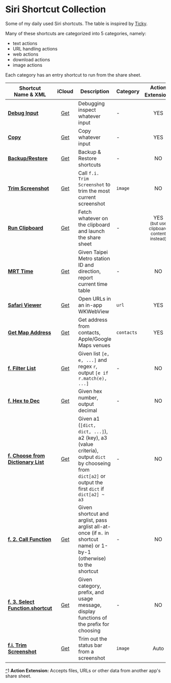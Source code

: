 # Siri Shortcut Collection

Some of my daily used Siri shortcuts.
The table is inspired by [Ticky](https://github.com/ticky/siri-shortcuts/).

Many of these shortcuts are categorized into 5 categories, namely:
  - text actions
  - URL handling actions
  - web actions
  - download actions
  - image actions

Each category has an entry shortcut to run from the share sheet.


| Shortcut<br/> Name & XML | iCloud | Description | Category | Action Extension<sup><a href='#act-ext' name='^act-ext'>1</a></sup> | Widget | Depends On | Source |
| ------------------------ | :----: | ----------- | -------- | :-----------------------------------------------------------------: | :----: | ---------- | ------ |
| [**Debug Input**][dbg] | [Get][dbg-i] | Debugging inspect whatever input | - | YES | NO | - | - |
| [**Copy**][cp] | [Get][cp-i] | Copy whatever input | - | YES | NO | - | - |
| [**Backup/Restore**][bak] | [Get][bak-i] | Backup & Restore shortcuts | - | NO | NO | - | [@brentacPrime][bak-src] |
| [**Trim Screenshot**][trim] | [Get][trim-i] | Call `f.i. Trim Screenshot` to trim the most current screenshot | `image` | NO | YES | <ul><li>[x] f.i. Trim Screenshot</li></ul> | - |
| [**Run Clipboard**][clip] | [Get][clip-i] | Fetch whatever on the clipboard and launch the share sheet | - | YES<br/><sup>(but use clipboard content instead)</sup> | YES | - | - |
| [**MRT Time**][mrt] | [Get][mrt-i] | Given Taipei Metro station ID and direction, report current time table | - | NO | YES | <ul><li>[x] f. Choose from Dictionary List</li></ul> | - |
| [**Safari Viewer**][sf] | [Get][sf-i] | Open URLs in an in-app WKWebView | `url` | YES | NO | - | - |
| [**Get Map Address**][addr] | [Get][addr-i] | Get address from contacts, Apple/Google Maps venues | `contacts` | YES | NO | - | - |
| [**f. Filter List**][f-fltr] | [Get][f-fltr-i] | Given list `[e, e, ...]` and regex `r`, output `[e if r.match(e), ...]` | - | NO | NO | - | - |
| [**f. Hex to Dec**][f-0x] | [Get][f-0x-i] | Given hex number, output decimal | - | NO | NO | - | - |
| [**f. Choose from Dictionary List**][f-cdl] | [Get][f-cdl-i] | Given a1 (`[dict, dict, ...]`), a2 (key), a3 (value criteria), output `dict` by chooseing from `dict[a2]` or output the first `dict` if `dict[a2] ~ a3` | - | NO | NO | - | - |
| [**f. 2. Call Function**][f-fn] | [Get][f-fn-i] | Given shortcut and arglist, pass arglist all-at-once (if `m.` in shortcut name) or 1-by-1 (otherwise) to the shortcut | - | NO | NO | - | - |
| [**f. 3. Select Function.shortcut**][f-selfn] | [Get][f-selfn-i] | Given category, prefix, and usage message, display functions of the prefix for choosing | - | NO | NO | - | - |
| [**f.i. Trim Screenshot**][fi-trim] | [Get][fi-trim-i] | Trim out the status bar from a screenshot | `image` | Auto | NO | - | - |

<a href='#^act-ext'>^</a><a name='act-ext'>1</a> __Action Extension:__ Accepts files, URLs or other data from another app's share sheet.


[bak]: <xml/Backup%3ARestore.shortcut>
[bak-i]: <https://www.icloud.com/shortcuts/ee2fa9e163be4704b061193c444cd124>
[bak-src]: <http://www.brentac.com/blog/2017/3/25/backup-and-restore-your-workflows>
[cp]: <xml/Copy.shortcut>
[cp-i]: <https://www.icloud.com/shortcuts/d12ada588c8c4a428d647f03b3b73277>
[dbg]: <xml/Debug%20Input.shortcut>
[dbg-i]: <https://www.icloud.com/shortcuts/771e4d44f2574d50883e448b96bbba8e>
[trim]: <xml/Trim%20Screenshot.shortcut>
[trim-i]: <https://www.icloud.com/shortcuts/c16437ac859740f3afdb0d197c550667>
[clip]: <xml/Run%20Clipboard.shortcut>
[clip-i]: <https://www.icloud.com/shortcuts/dc005d02c9024647b47d720369b4adcb>
[mrt]: <xml/MRT%20Time.shortcut>
[mrt-i]: <https://www.icloud.com/shortcuts/54cbc09a110947de92231449d2c19792>
[sf]: <xml/Safari%20Viewer.shortcut>
[sf-i]: <https://www.icloud.com/shortcuts/90b0e685b75447ee87ebb4efce87bc88>
[addr]: <xml/Get%20Map%20Address.shortcut>
[addr-i]: <https://www.icloud.com/shortcuts/ee24a5d1362d4fd09fd98de3372b4247>
[f-fltr]: <xml/f.%20Filter%20List.shortcut>
[f-fltr-i]: <https://www.icloud.com/shortcuts/8feb5eb12d02406093d9aaecc4dc3d4d>
[f-0x]: <xml/f.%20Hex%20to%20Dec.shortcut>
[f-0x-i]: <https://www.icloud.com/shortcuts/7ef23c6f8f1d4d56a2d9d61572db2305>
[f-cdl]: <xml/f.%20Choose%20from%20Dictionary%20List.shortcut>
[f-cdl-i]: <https://www.icloud.com/shortcuts/337bb10070994f789afbc22b9b1ca668>
[f-fn]: <xml/f.%202.%20Call%20Function.shortcut>
[f-fn-i]: <https://www.icloud.com/shortcuts/f5b310f99c4a4f2e99440a405b8d97ca>
[f-selfn]: <xml/f.%203.%20Select%20Function.shortcut>
[f-selfn-i]: <https://www.icloud.com/shortcuts/6a3dbb4c49504839942d6a40a9637786>
[fi-trim]: <xml/f.i.%20Trim%20Screenshot.shortcut>
[fi-trim-i]: <https://www.icloud.com/shortcuts/5b7b4bdff09745e7b2dcebf57b42c678>
